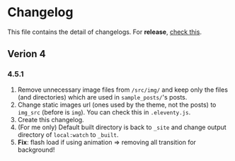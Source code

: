 # Changelog

This file contains the detail of changelogs. For **release**, [check this](https://github.com/dinhanhthi/dinhanhthi.com/releases).

## Verion 4

### 4.5.1

1. Remove unnecessary image files from `/src/img/` and keep only the files (and directories) which are used in `sample_posts/`'s posts.
2. Change static images url (ones used by the theme, not the posts) to `img_src` (before is `img`). You can check this in `.eleventy.js`.
3. Create this changelog.
4. (For me only) Default built directory is back to `_site` and change output directory of `local:watch` to `_built`.
5. **Fix**: flash load if using animation => removing all transition for background!